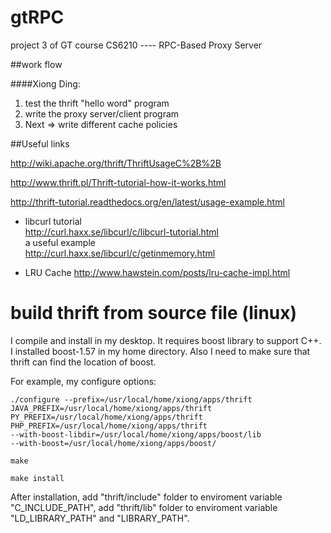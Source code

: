# gtRPC
project 3 of GT course CS6210 ---- RPC-Based Proxy Server

##work flow

####Xiong Ding: 
1. test the thrift "hello word" program
2. write the proxy server/client program
3. Next => write different cache policies

##Useful links

http://wiki.apache.org/thrift/ThriftUsageC%2B%2B

http://www.thrift.pl/Thrift-tutorial-how-it-works.html

http://thrift-tutorial.readthedocs.org/en/latest/usage-example.html

* libcurl tutorial   
http://curl.haxx.se/libcurl/c/libcurl-tutorial.html    
a useful example  
http://curl.haxx.se/libcurl/c/getinmemory.html

* LRU Cache
http://www.hawstein.com/posts/lru-cache-impl.html

build thrift from source file (linux)
====================
I compile and install in my desktop. It requires boost library to support C++.
I installed boost-1.57 in my home directory. Also I need to make sure that
thrift can find the location of boost.

For example, my configure options:
```
./configure --prefix=/usr/local/home/xiong/apps/thrift 
JAVA_PREFIX=/usr/local/home/xiong/apps/thrift 
PY_PREFIX=/usr/local/home/xiong/apps/thrift 
PHP_PREFIX=/usr/local/home/xiong/apps/thrift 
--with-boost-libdir=/usr/local/home/xiong/apps/boost/lib 
--with-boost=/usr/local/home/xiong/apps/boost/

make

make install
```
After installation, add "thrift/include" folder to enviroment variable
"C_INCLUDE_PATH", add "thrift/lib" folder to enviroment variable 
"LD_LIBRARY_PATH" and "LIBRARY_PATH".
